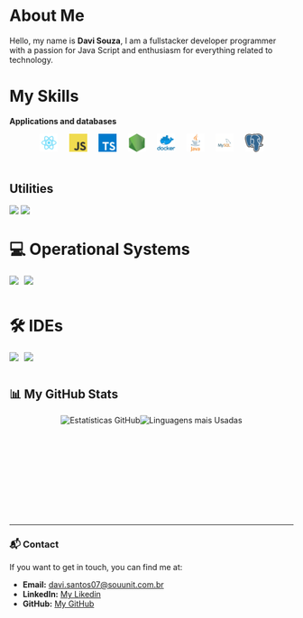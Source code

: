 # About Me

Hello, my name is **Davi Souza**, I am a fullstacker developer programmer with a passion for Java Script and enthusiasm for everything related to technology.

# My Skills

**Applications and databases**

<div style="display: flex; flex-wrap: wrap; justify-content: center; gap: 20px; margin-bottom: 50px;">
  <code><img height="32" src="https://raw.githubusercontent.com/github/explore/80688e429a7d4ef2fca1e82350fe8e3517d3494d/topics/react/react.png" alt="React"/></code>
  <code><img height="32" src="https://raw.githubusercontent.com/github/explore/80688e429a7d4ef2fca1e82350fe8e3517d3494d/topics/javascript/javascript.png" alt="Javascript"/></code>
  <code><img height="32" src="https://raw.githubusercontent.com/github/explore/80688e429a7d4ef2fca1e82350fe8e3517d3494d/topics/typescript/typescript.png" alt="Typescript"/></code>
  <code><img height="32" src="https://raw.githubusercontent.com/github/explore/80688e429a7d4ef2fca1e82350fe8e3517d3494d/topics/nodejs/nodejs.png" alt="Nodejs"/></code>
  <code><img height="32" src="https://raw.githubusercontent.com/github/explore/80688e429a7d4ef2fca1e82350fe8e3517d3494d/topics/docker/docker.png" alt="Docker"/></code>
  <code><img height="32" src="https://raw.githubusercontent.com/github/explore/80688e429a7d4ef2fca1e82350fe8e3517d3494d/topics/java/java.png" alt="Java"/></code>
  <code><img height="32" src="https://raw.githubusercontent.com/github/explore/80688e429a7d4ef2fca1e82350fe8e3517d3494d/topics/mysql/mysql.png" alt="MySQL"/></code>
  <code><img height="32" src="https://raw.githubusercontent.com/github/explore/80688e429a7d4ef2fca1e82350fe8e3517d3494d/topics/postgresql/postgresql.png" alt="PostgreSQL"/></code>
</div>

<h2>Utilities</h2>
<div style="margin-bottom: 30px;">
  <img src="https://img.shields.io/badge/-Insomnia-333333?style=flat&logo=insomnia" />
  <img src="https://img.shields.io/badge/-Postman-333333?style=flat&logo=postman" />
</div>

</div>

# 💻 Operational Systems

<div style="display: flex; align-items: center; gap: 10px;">
  <img src="https://img.shields.io/badge/-Windows-333333?style=flat&logo=windows&logoColor=0078D6" height="30">
  <img src="https://img.shields.io/badge/-Linux-333333?style=flat&logo=linux&logoColor=FCC624" height="30">
</div>


# 🛠 IDEs

<div style="display: flex; align-items: center; gap: 10px;">
  <img src="https://img.shields.io/badge/-Visual%20Studio-333333?style=flat&logo=visual-studio&logoColor=5C2D91" height="30">
  <img src="https://img.shields.io/badge/-IntelliJ%20IDEA-333333?style=flat&logo=intellij-idea&logoColor=000000" height="30">
</div>

## 📊 My GitHub Stats

<div style="display: flex; justify-content: center;">
  <img height="180em" src="https://github-readme-stats.vercel.app/api?username=davistz&show_icons=true&theme=radical&count_private=true" alt="Estatísticas GitHub" />
  <img height="180em" src="https://github-readme-stats.vercel.app/api/top-langs/?username=davistz&layout=compact&theme=radical" alt="Linguagens mais Usadas" />
</div>

---
### 📬 Contact
If you want to get in touch, you can find me at:

- **Email:** davi.santos07@souunit.com.br
- **LinkedIn:** [My Likedin](https://www.linkedin.com/in/davi-souza-40b3892a6/)
- **GitHub:** [My GitHub](https://github.com/davistz)


